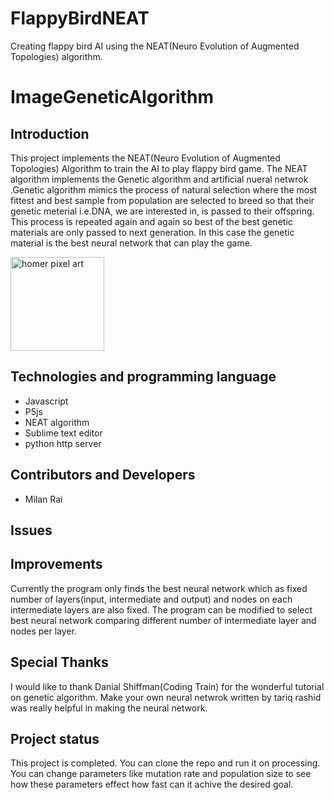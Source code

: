 # FlappyBirdNEAT
Creating flappy bird AI using the NEAT(Neuro Evolution of Augmented Topologies) algorithm.
# ImageGeneticAlgorithm

## Introduction
This project implements the NEAT(Neuro Evolution of Augmented Topologies) Algorithm to train the AI to play flappy bird game. 
The NEAT algorithm implements the Genetic algorithm and artificial nueral netwrok .Genetic algorithm
mimics the process of natural selection where the most fittest and best sample from population are selected
to breed so that their genetic meterial i.e.DNA, we are interested in, is passed to their offspring. This process
is repeated again and again so best of the best genetic materials are only passed to next generation. In this case
the genetic material is the best neural network that can play the game.



<img src="" alt="homer pixel art" height="150px" width="150px">

## Technologies and programming language 
* Javascript
* P5js
* NEAT algorithm
* Sublime text editor
* python http server

## Contributors and Developers
* Milan Rai

## Issues

## Improvements
Currently the program only finds the best neural network which as fixed number of layers(input, intermediate and output)
and nodes on each intermediate layers are also fixed. The program can be modified to select best neural network comparing different
number of intermediate layer and nodes per layer.

## Special Thanks
I would like to thank Danial Shiffman(Coding Train) for the wonderful tutorial on genetic algorithm.
Make your own neural netwrok written by tariq rashid was really helpful in making the neural network.
 
## Project status
This project is completed. You can clone the repo and run it on processing. You can change parameters like
mutation rate and population size to see how these parameters effect how fast can it achive the desired goal.
